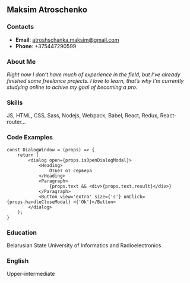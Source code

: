 ## Maksim Atroschenko

### Contacts
- __Email__: atroshschanka.maksim@gmail.com
- __Phone__: +375447290599

### About Me
*Right now I don’t have much of experience in the field, but I’ve already finished some freelance projects. I love to learn, that’s why I’m currently studying online to achive my goal of becoming a pro.* 

### Skills
JS, HTML, CSS, Sass, Nodejs, Webpack, Babel, React, Redux, React-router...

### Code Examples
```React
const DialogWindow = (props) => {
    return (
        <dialog open={props.isOpenDialogModal}>
            <Heading>
                Ответ от сервера
            </Heading>
            <Paragraph>
                {props.text && <div>{props.text.result}</div>}
            </Paragraph>
            <Button view='extra' size={'s'} onClick={props.handleCloseModal} >{'Ok'}</Button>
        </dialog>
    );
}
```

### Education
Belarusian State University of Informatics and Radioelectronics

### English
Upper-intermediate
